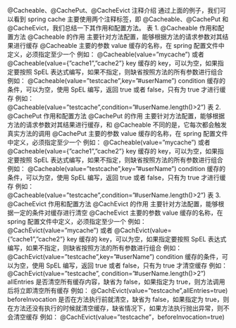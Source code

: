 @Cacheable、@CachePut、@CacheEvict 注释介绍
通过上面的例子，我们可以看到 spring cache 主要使用两个注释标签，即 @Cacheable、@CachePut 和 @CacheEvict，我们总结一下其作用和配置方法。
表 1. @Cacheable 作用和配置方法
@Cacheable 的作用 主要针对方法配置，能够根据方法的请求参数对其结果进行缓存
@Cacheable 主要的参数
value	缓存的名称，在 spring 配置文件中定义，必须指定至少一个	例如：
@Cacheable(value=”mycache”) 或者 
@Cacheable(value={”cache1”,”cache2”}
key	缓存的 key，可以为空，如果指定要按照 SpEL 表达式编写，如果不指定，则缺省按照方法的所有参数进行组合	例如：
@Cacheable(value=”testcache”,key=”#userName”)
condition	缓存的条件，可以为空，使用 SpEL 编写，返回 true 或者 false，只有为 true 才进行缓存	例如：
@Cacheable(value=”testcache”,condition=”#userName.length()>2”)
表 2. @CachePut 作用和配置方法
@CachePut 的作用 主要针对方法配置，能够根据方法的请求参数对其结果进行缓存，和 @Cacheable 不同的是，它每次都会触发真实方法的调用
@CachePut 主要的参数
value	缓存的名称，在 spring 配置文件中定义，必须指定至少一个	例如：
@Cacheable(value=”mycache”) 或者 
@Cacheable(value={”cache1”,”cache2”}
key	缓存的 key，可以为空，如果指定要按照 SpEL 表达式编写，如果不指定，则缺省按照方法的所有参数进行组合	例如：
@Cacheable(value=”testcache”,key=”#userName”)
condition	缓存的条件，可以为空，使用 SpEL 编写，返回 true 或者 false，只有为 true 才进行缓存	例如：
@Cacheable(value=”testcache”,condition=”#userName.length()>2”)
表 3. @CacheEvict 作用和配置方法
@CachEvict 的作用 主要针对方法配置，能够根据一定的条件对缓存进行清空
@CacheEvict 主要的参数
value	缓存的名称，在 spring 配置文件中定义，必须指定至少一个	例如：
@CachEvict(value=”mycache”) 或者 
@CachEvict(value={”cache1”,”cache2”}
key	缓存的 key，可以为空，如果指定要按照 SpEL 表达式编写，如果不指定，则缺省按照方法的所有参数进行组合	例如：
@CachEvict(value=”testcache”,key=”#userName”)
condition	缓存的条件，可以为空，使用 SpEL 编写，返回 true 或者 false，只有为 true 才清空缓存	例如：
@CachEvict(value=”testcache”,
condition=”#userName.length()>2”)
allEntries	是否清空所有缓存内容，缺省为 false，如果指定为 true，则方法调用后将立即清空所有缓存	例如：
@CachEvict(value=”testcache”,allEntries=true)
beforeInvocation	是否在方法执行前就清空，缺省为 false，如果指定为 true，则在方法还没有执行的时候就清空缓存，缺省情况下，如果方法执行抛出异常，则不会清空缓存	例如：
@CachEvict(value=”testcache”，beforeInvocation=true)